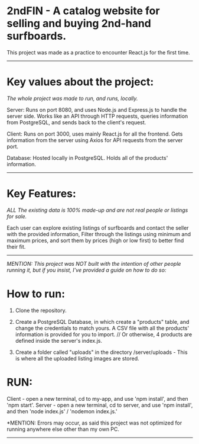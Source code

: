 # 2ndFIN - A catalog website for selling and buying 2nd-hand surfboards.

This project was made as a practice to encounter React.js for the first time.

------------------------------------------

# Key values about the project:
*The whole project was made to run, and runs, locally.*

Server: Runs on port 8080, and uses Node.js and Express.js to handle the server side.
Works like an API through HTTP requests, queries information from PostgreSQL, and sends back to the client's request.

Client: Runs on port 3000, uses mainly React.js for all the frontend.
Gets information from the server using Axios for API requests from the server port. 

Database: Hosted locally in PostgreSQL. Holds all of the products' information.

------------------------------------------

# Key Features:
*ALL The existing data is 100% made-up and are not real people or listings for sale.*

Each user can explore existing listings of surfboards and contact the seller with the provided information,
Filter through the listings using minimum and maximum prices, and sort them by prices (high or low first) to better find their fit.

------------------------------------------

*MENTION: This project was NOT built with the intention of other people running it, but if you insist, I've provided a guide on how to do so:*
# How to run:

1. Clone the repository.

2. Create a PostgreSQL Database, in which create a "products" table, and change the credentials to match yours. 
A CSV file with all the products' information is provided for you to import. 
// Or otherwise, 4 products are defined inside the server's index.js. 

3. Create a folder called "uploads" in the directory /server/uploads - This is where all the uploaded listing images are stored.

# RUN:
Client - open a new terminal, cd to my-app, and use 'npm install', and then 'npm start'.
Server - open a new terminal, cd to server, and use 'npm install', and then 'node index.js' / 'nodemon index.js.'

*MENTION: Errors may occur, as said this project was not optimized for running anywhere else other than my own PC.

------------------------------------------
